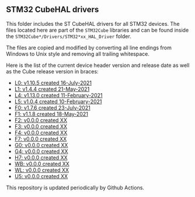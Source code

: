 ## STM32 CubeHAL drivers

This folder includes the ST CubeHAL drivers for all STM32 devices. The files
located here are part of the `STM32Cube` libraries and can be found inside the
`STM32Cube*/Drivers/STM32*xx_HAL_Driver` folder.

The files are copied and modified by converting all line endings from Windows to
Unix style and removing all trailing whitespace.

Here is the list of the current device header version and release date as well
as the Cube release version in braces:

- [L0: v1.10.5 created 16-July-2021](https://github.com/STMicroelectronics/STM32CubeL0)
- [L1: v1.4.4 created 21-May-2021](https://github.com/STMicroelectronics/STM32CubeL1)
- [L4: v1.13.0 created 11-February-2021](https://github.com/STMicroelectronics/STM32CubeL4)
- [L5: v1.0.4 created 10-February-2021](https://github.com/STMicroelectronics/STM32CubeL5)
- [F0: v1.7.6 created 23-July-2021](https://github.com/STMicroelectronics/STM32CubeF0)
- [F1: v1.1.8 created 18-May-2021](https://github.com/STMicroelectronics/STM32CubeF1)
- [F2: v0.0.0 created XX](https://github.com/STMicroelectronics/STM32CubeF2)
- [F3: v0.0.0 created XX](https://github.com/STMicroelectronics/STM32CubeF3)
- [F4: v0.0.0 created XX](https://github.com/STMicroelectronics/STM32CubeF4)
- [F7: v0.0.0 created XX](https://github.com/STMicroelectronics/STM32CubeF7)
- [G0: v0.0.0 created XX](https://github.com/STMicroelectronics/STM32CubeG0)
- [G4: v0.0.0 created XX](https://github.com/STMicroelectronics/STM32CubeG4)
- [H7: v0.0.0 created XX](https://github.com/STMicroelectronics/STM32CubeH7)
- [WB: v0.0.0 created XX](https://github.com/STMicroelectronics/STM32CubeWB)
- [WL: v0.0.0 created XX](https://github.com/STMicroelectronics/STM32CubeWL)
- [U5: v0.0.0 created XX](https://github.com/STMicroelectronics/STM32CubeU5)

This repository is updated periodically by Github Actions.
